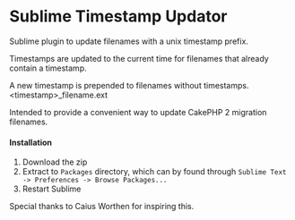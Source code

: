 # Sublime Timestamp Updator

Sublime plugin to update filenames with a unix timestamp prefix.

Timestamps are updated to the current time for filenames that already contain a timestamp.

A new timestamp is prepended to filenames without timestamps. \<timestamp>_filename.ext

Intended to provide a convenient way to update CakePHP 2 migration filenames.  

#### Installation
1. Download the zip
2. Extract to `Packages` directory, which can by found through `Sublime Text -> Preferences -> Browse Packages...`
3. Restart Sublime

Special thanks to Caius Worthen for inspiring this.
